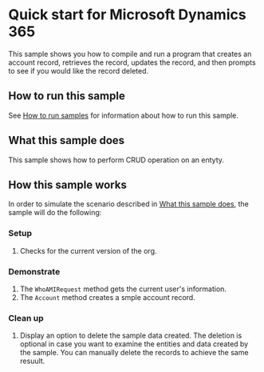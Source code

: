 # Quick start for Microsoft Dynamics 365

This sample shows you how to compile and run a program that creates an account record, retrieves the record, updates the record, and then prompts to see if you would like the record deleted.

## How to run this sample

See [How to run samples](https://github.com/microsoft/PowerApps-Samples/blob/master/cds/README.md) for information about how to run this sample.

## What this sample does

This sample shows how to perform CRUD operation on an entyty.

## How this sample works

In order to simulate the scenario described in [What this sample does](#what-this-sample-does), the sample will do the following:

### Setup

1. Checks for the current version of the org.

### Demonstrate

1. The `WhoAMIRequest` method gets the current user's information.
2. The `Account` method creates a smple account record.

### Clean up

1. Display an option to delete the sample data created. The deletion is optional in case you want to examine the entities and data created by the sample. You can manually delete the records to achieve the same resuult.

